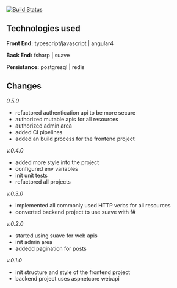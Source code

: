 [![Build Status](https://travis-ci.com/afractal/Daze.Api.svg?token=sN9qiKvy34fJyhwzHohM&branch=master)](https://travis-ci.com/afractal/Daze.Api)

## **Technologies used**

**Front End:** typescript/javascript | angular4

**Back End:** fsharp | suave

**Persistance:** postgresql | redis

## **Changes**

*0.5.0*

- refactored authentication api to be more secure
- authorized mutable apis for all resources
- authorized admin area
- added CI pipelines
- added an build process for the frontend project

*v.0.4.0*

- added more style into the project
- configured env variables
- init unit tests
- refactored all projects

*v.0.3.0*

- implemented all commonly used HTTP verbs for all resources
- converted backend project to use suave with f#

*v.0.2.0*

- started using suave for web apis
- init admin area
- addedd pagination for posts

*v.0.1.0*

- init structure and style of the frontend project
- backend project uses aspnetcore webapi






